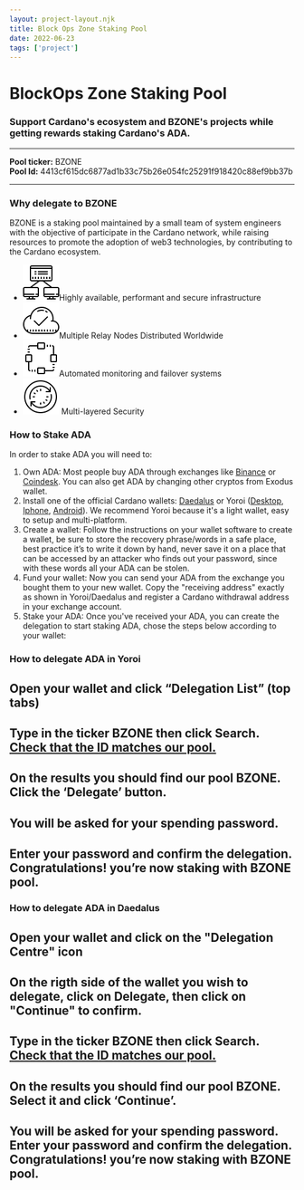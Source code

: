 ```yaml
---
layout: project-layout.njk
title: Block Ops Zone Staking Pool
date: 2022-06-23
tags: ['project']
---
```

<div class="stakepool">
<h1>BlockOps Zone Staking Pool</h1>


<h3>Support Cardano's ecosystem and BZONE's projects while getting rewards staking Cardano's ADA. </h3>

---  

<div class="pool-info">
<div><strong>Pool ticker:</strong>
BZONE
</div> 
<div><strong>Pool Id:</strong> 4413cf615dc6877ad1b33c75b26e054fc25291f918420c88ef9bb37b</div>

</div>

---  

<h3>Why delegate to BZONE</h3>
    <p class="type-display-1 type-display-2--m type-weight-300 space-mb-8"> BZONE is a staking pool maintained by a small team of system engineers with the objective of participate in the Cardano network, while raising resources to promote the adoption of web3 technologies, by contributing to the Cardano ecosystem.</p>
    <div class="grid grid--nested space-mb-4--xxs space-mb-8--s">
            <ul class="features">
              <li><img src="/img/icon-stakepool-1.png" ><span>Highly available, performant and secure infrastructure</span></li>
              <li><img src="/img/icon-stakepool-2.png" ><span>Multiple Relay Nodes Distributed Worldwide</span></li>
              <li><img src="/img/icon-stakepool-3.png" ><span>Automated monitoring and failover systems</span></li>
              <li><img src="/img/icon-stakepool-4.png" ><span> Multi-layered Security</span></li>
            </ul>
    </div>
          <h3>How to Stake ADA</h3>
          <p> In order to stake ADA you will need to:</p>
            <ol class="staking-steps">
              <li>
                <div><span>Own ADA:</span> Most people buy ADA through exchanges like <a href="https://www.binance.com/" target="_blank">Binance</a> or <a href="https://www.coindesk.com/" target="_blank">Coindesk</a>. You can also get ADA by changing other cryptos from Exodus wallet.   
              </div></li>
              <li>
                <div><span>Install one of the official Cardano wallets:</span> <a href="https://daedaluswallet.io/" target="_blank">Daedalus</a> or Yoroi (<a href="https://yoroi-wallet.com/" target="_blank">Desktop</a>, <a href="https://apps.apple.com/us/app/emurgos-yoroi-cardano-wallet/id1447326389" target="_blank">Iphone</a>, <a href="https://play.google.com/store/apps/details?id=com.emurgo" target="_blank">Android</a>). We recommend Yoroi because it's a light wallet, easy to setup and multi-platform.</div>
              </li>
              <li>
                <div><span>Create a wallet:</span> Follow the instructions on your wallet software to create a wallet, be sure to store the recovery phrase/words in a safe place, best practice it’s to write it down by hand, never save it on a place that can be accessed by an attacker who finds out your password, since with these words all your ADA can be stolen.</div>
              </li>
              <li>
                <div><span>Fund your wallet:</span> Now you can send your ADA from the exchange you bought them to your new wallet. Copy the "receiving address" exactly as shown in Yoroi/Daedalus and register a Cardano withdrawal address in your exchange account.</div>
              </li>
              <li>
                <div><span>Stake your ADA:</span> Once you've received your ADA, you can create the delegation to start staking ADA, chose the steps below according to your wallet:</div>
              </li>
            </ol>
            <div class="panelsna">
              <div class="staking-steps-wallet"> 
                <h3> How to delegate ADA in Yoroi</h3>
                <h2>Open your wallet and click “Delegation List” (top tabs)</h2>
                <h2>Type in the ticker BZONE then click Search. <a href="#" onclick="copyToClipboard()">Check that the ID matches our pool.</a></h2>
                <h2>On the results you should find our pool BZONE. Click the ‘Delegate’ button.</h2>
                <h2>You will be asked for your spending password.</h2>
                <h2>Enter your password and confirm the delegation. Congratulations! you’re now staking with BZONE pool.</h2>
              </div>
              <div class="staking-steps-wallet"> 
                <h3>How to delegate ADA in Daedalus</h3>
                <h2>Open your wallet and click on the "Delegation Centre" icon</h2>
                <h2>On the rigth side of the wallet you wish to delegate, click on Delegate, then click on "Continue" to confirm.</h2>
                <h2>Type in the ticker BZONE then click Search. <a href="#" onclick="copyToClipboard()"> Check that the ID matches our pool.</a></h2>
                  <h2>On the results you should find our pool BZONE. Select it and click ‘Continue’.</h2>
                    <h2>You will be asked for your spending password. Enter your password and confirm the delegation. Congratulations! you’re now staking with BZONE pool.</h2>
              </div>
            </div>
</div>
<script>
        function copyToClipboard() {
            window.prompt("Copy to clipboard: Ctrl+C, Enter", "pool1gsfu7c2ac6rh45dn836myms9flp99y0erppqez80nwehk9c70eu");
        }
</script>
